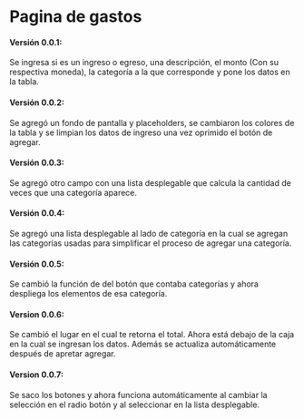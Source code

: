 # Pagina de gastos
#### Versión 0.0.1:
Se ingresa si es un ingreso o egreso, una descripción, el monto (Con su respectiva moneda), la categoría a la que corresponde y pone los datos en la tabla.
#### Versión 0.0.2:
Se agregó un fondo de pantalla y placeholders, se cambiaron los colores de la tabla y se limpian los datos de ingreso una vez oprimido el botón de agregar. 
#### Versión 0.0.3:
Se agregó otro campo con una lista desplegable que calcula la cantidad de veces que una categoría aparece.
#### Versión 0.0.4:
Se agregó una lista desplegable al lado de categoría en la cual se agregan las categorías usadas para simplificar el proceso de agregar una categoría. 
#### Versión 0.0.5:
Se cambió la función de del botón que contaba categorías y ahora despliega los elementos de esa categoría.
#### Version 0.0.6:
Se cambió el lugar en el cual te retorna el total. Ahora está debajo de la caja en la cual se ingresan los datos. Además se actualiza automáticamente después de apretar agregar.
#### Version 0.0.7:
Se saco los botones y ahora funciona automáticamente al cambiar la selección en el radio botón y al seleccionar en la lista desplegable.
